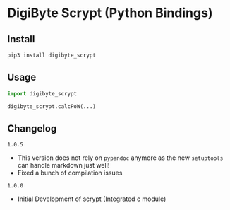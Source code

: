 # DigiByte Scrypt (Python Bindings)

## Install

```bash
pip3 install digibyte_scrypt
```

## Usage

```python
import digibyte_scrypt

digibyte_scrypt.calcPoW(...)
```

## Changelog
`1.0.5`
- This version does not rely on `pypandoc` anymore as the new `setuptools` can handle markdown just well!
- Fixed a bunch of compilation issues

`1.0.0`
- Initial Development of scrypt (Integrated c module)
